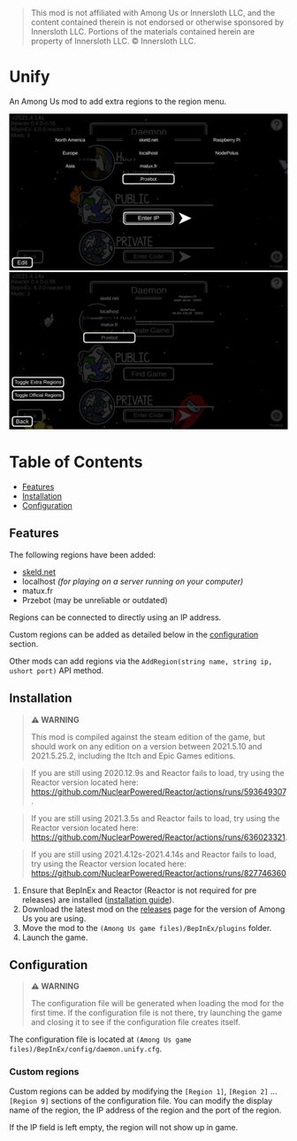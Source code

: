 > This mod is not affiliated with Among Us or Innersloth LLC, and the content contained therein is not endorsed or otherwise sponsored by Innersloth LLC. Portions of the materials contained herein are property of Innersloth LLC. © Innersloth LLC.

# Unify

An Among Us mod to add extra regions to the region menu.

![Region menu](images/RegionsMenu.png)
![Region menu editor](images/RegionsMenuEditor.png)

# Table of Contents
- [Features](#features)
- [Installation](#installation)
- [Configuration](#configuration)

## Features

The following regions have been added:
- [skeld.net](https://skeld.net/)
- localhost *(for playing on a server running on your computer)*
- matux.fr
- Przebot (may be unreliable or outdated)

Regions can be connected to directly using an IP address.

Custom regions can be added as detailed below in the
[configuration](#configuration) section.

Other mods can add regions via the
`AddRegion(string name, string ip, ushort port)` API method.

## Installation

> **⚠ WARNING**
>
> This mod is compiled against the steam edition of the game, but should work on any edition on a version between 2021.5.10 and 2021.5.25.2, including the Itch and Epic Games editions.

> If you are still using 2020.12.9s and Reactor fails to load, try using the Reactor version located
> here: https://github.com/NuclearPowered/Reactor/actions/runs/593649307.

> If you are still using 2021.3.5s and Reactor fails to load, try using the Reactor version located
> here: https://github.com/NuclearPowered/Reactor/actions/runs/636023321.

> If you are still using 2021.4.12s-2021.4.14s and Reactor fails to load, try using the Reactor
> version located here: https://github.com/NuclearPowered/Reactor/actions/runs/827746360

1. Ensure that BepInEx and Reactor (Reactor is not required for pre releases) are installed
   ([installation guide](INSTALLATION.md)).
2. Download the latest mod on the [releases](https://github.com/DaemonBeast/Unify/releases) page
   for the version of Among Us you are using.
3. Move the mod to the `(Among Us game files)/BepInEx/plugins` folder.
4. Launch the game.

## Configuration

> **⚠ WARNING**
>
> The configuration file will be generated when loading the mod for
> the first time. If the configuration file is not there, try
> launching the game and closing it to see if the configuration
> file creates itself.

The configuration file is located at
`(Among Us game files)/BepInEx/config/daemon.unify.cfg`.

### Custom regions

Custom regions can be added by modifying the `[Region 1]`,
`[Region 2]` ... `[Region 9]` sections of the configuration file.
You can modify the display name of the region,
the IP address of the region and the port of the region.

If the IP field is left empty, the region will not show up in game.
